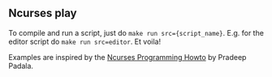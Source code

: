 Ncurses play
------------

To compile and run a script, just do `make run src={script_name}`. E.g. for the editor script do `make run src=editor`. Et voila!

Examples are inspired by the [Ncurses Programming
Howto](http://tldp.org/HOWTO/NCURSES-Programming-HOWTO/) by Pradeep Padala.
